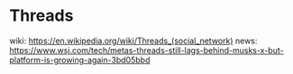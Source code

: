 # Threads
wiki: https://en.wikipedia.org/wiki/Threads_(social_network) news: https://www.wsj.com/tech/metas-threads-still-lags-behind-musks-x-but-platform-is-growing-again-3bd05bbd
